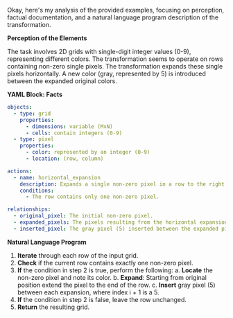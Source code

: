 Okay, here's my analysis of the provided examples, focusing on perception, factual documentation, and a natural language program description of the transformation.

**Perception of the Elements**

The task involves 2D grids with single-digit integer values (0-9), representing different colors. The transformation seems to operate on rows containing non-zero single pixels. The transformation expands these single pixels horizontally. A new color (gray, represented by 5) is introduced between the expanded original colors.

**YAML Block: Facts**


```yaml
objects:
  - type: grid
    properties:
      - dimensions: variable (MxN)
      - cells: contain integers (0-9)
  - type: pixel
    properties:
      - color: represented by an integer (0-9)
      - location: (row, column)

actions:
  - name: horizontal_expansion
    description: Expands a single non-zero pixel in a row to the right, inserting a gray pixel (5) between each expansion.
    conditions:
      - The row contains only one non-zero pixel.

relationships:
  - original_pixel: The initial non-zero pixel.
  - expanded_pixels: The pixels resulting from the horizontal expansion.
  - inserted_pixel: The gray pixel (5) inserted between the expanded pixels.
```


**Natural Language Program**

1.  **Iterate** through each row of the input grid.
2.  **Check** if the current row contains exactly one non-zero pixel.
3.  **If** the condition in step 2 is true, perform the following:
    a. **Locate** the non-zero pixel and note its color.
    b. **Expand**: Starting from original position extend the pixel to the end of the row.
    c. **Insert** gray pixel (5) between each expansion, where index i + 1 is a 5.
4.  **If** the condition in step 2 is false, leave the row unchanged.
5. **Return** the resulting grid.
